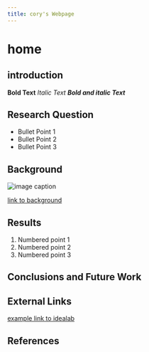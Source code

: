 ```yaml
---
title: cory's Webpage
---
```


# home



## introduction

**Bold Text**
_Italic Text_
**_Bold and italic Text_**

## Research Question

* Bullet Point 1
* Bullet Point 2
* Bullet Point 3

## Background
 ![image caption](https://idealab.asu.edu/assets/images/research/jumper1.png)

 [link to background](/background)

 ## Results
  1. Numbered point 1
  2. Numbered point 2
  3. Numbered point 3

## Conclusions and Future Work

## External Links

[example link to idealab](https://idealab.asu.edu)

## References
